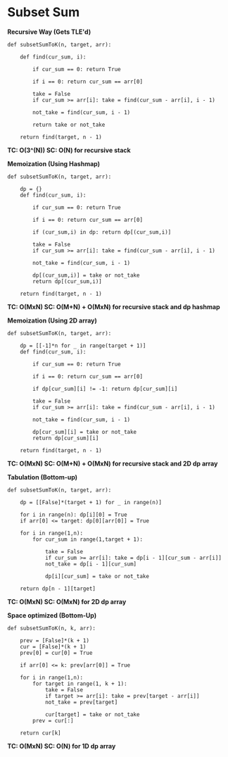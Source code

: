# Subset Sum
**Recursive Way (Gets TLE'd)**
```
def subsetSumToK(n, target, arr):
    
    def find(cur_sum, i):        
        
        if cur_sum == 0: return True
        
        if i == 0: return cur_sum == arr[0]
        
        take = False
        if cur_sum >= arr[i]: take = find(cur_sum - arr[i], i - 1)
        
        not_take = find(cur_sum, i - 1)
        
        return take or not_take
    
    return find(target, n - 1)
```
**TC: O(3^(N))
SC: O(N) for recursive stack**

**Memoization (Using Hashmap)**
```
def subsetSumToK(n, target, arr):
    
    dp = {}   
    def find(cur_sum, i):        
        
        if cur_sum == 0: return True
        
        if i == 0: return cur_sum == arr[0]
    
        if (cur_sum,i) in dp: return dp[(cur_sum,i)]
    
        take = False
        if cur_sum >= arr[i]: take = find(cur_sum - arr[i], i - 1)
        
        not_take = find(cur_sum, i - 1)
        
        dp[(cur_sum,i)] = take or not_take
        return dp[(cur_sum,i)]
    
    return find(target, n - 1)
```    
**TC: O(MxN)
SC: O(M+N) + O(MxN) for recursive stack and dp hashmap**

**Memoization (Using 2D array)**
```
def subsetSumToK(n, target, arr):
    
    dp = [[-1]*n for _ in range(target + 1)]
    def find(cur_sum, i):        
        
        if cur_sum == 0: return True
        
        if i == 0: return cur_sum == arr[0]
    
        if dp[cur_sum][i] != -1: return dp[cur_sum][i]
    
        take = False
        if cur_sum >= arr[i]: take = find(cur_sum - arr[i], i - 1)
        
        not_take = find(cur_sum, i - 1)
        
        dp[cur_sum][i] = take or not_take
        return dp[cur_sum][i]
    
    return find(target, n - 1)
```    
**TC: O(MxN)
SC: O(M+N) + O(MxN) for recursive stack and 2D dp array**

**Tabulation (Bottom-up)**
```
def subsetSumToK(n, target, arr):
    
    dp = [[False]*(target + 1) for _ in range(n)]
    
    for i in range(n): dp[i][0] = True
    if arr[0] <= target: dp[0][arr[0]] = True
    
    for i in range(1,n):
        for cur_sum in range(1,target + 1):
        
            take = False
            if cur_sum >= arr[i]: take = dp[i - 1][cur_sum - arr[i]]
            not_take = dp[i - 1][cur_sum]

            dp[i][cur_sum] = take or not_take
            
    return dp[n - 1][target]
```

**TC: O(MxN)
SC: O(MxN) for 2D dp array**


**Space optimized (Bottom-Up)**
```
def subsetSumToK(n, k, arr):
    
    prev = [False]*(k + 1)
    cur = [False]*(k + 1)
    prev[0] = cur[0] = True
    
    if arr[0] <= k: prev[arr[0]] = True
    
    for i in range(1,n):
        for target in range(1, k + 1):
            take = False
            if target >= arr[i]: take = prev[target - arr[i]]
            not_take = prev[target]

            cur[target] = take or not_take
        prev = cur[:]
        
    return cur[k]
```
**TC: O(MxN)
SC: O(N) for 1D dp array**
